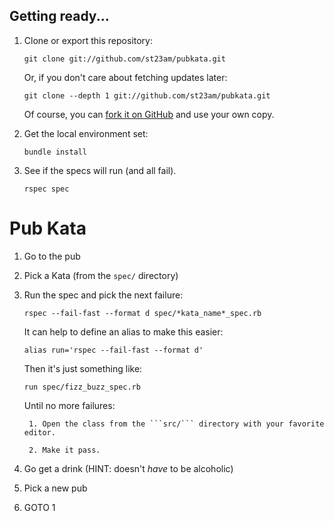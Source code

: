 ## Getting ready...

1. Clone or export this repository:

    ```git clone git://github.com/st23am/pubkata.git```

    Or, if you don't care about fetching updates later:

    ```git clone --depth 1 git://github.com/st23am/pubkata.git```

    Of course, you can [fork it on GitHub](https://github.com/st23am/pubkata/fork_select) and use your own copy.

2. Get the local environment set:

    ```bundle install```

3. See if the specs will run (and all fail).

    ```rspec spec```


# Pub Kata

1. Go to the pub

2. Pick a Kata (from the ```spec/``` directory)

3. Run the spec and pick the next failure:

    ```rspec --fail-fast --format d spec/*kata_name*_spec.rb```

    It can help to define an alias to make this easier:

    ```alias run='rspec --fail-fast --format d'```

    Then it's just something like:

    ```run spec/fizz_buzz_spec.rb```

    Until no more failures:

        1. Open the class from the ```src/``` directory with your favorite editor.

        2. Make it pass.

4. Go get a drink (HINT: doesn't *have* to be alcoholic)

5. Pick a new pub

6. GOTO 1
